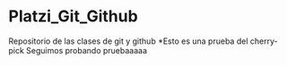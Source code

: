 # Platzi_Git_Github
Repositorio de las clases de git y github
*Esto es una prueba del cherry-pick
Seguimos probando
pruebaaaaa
